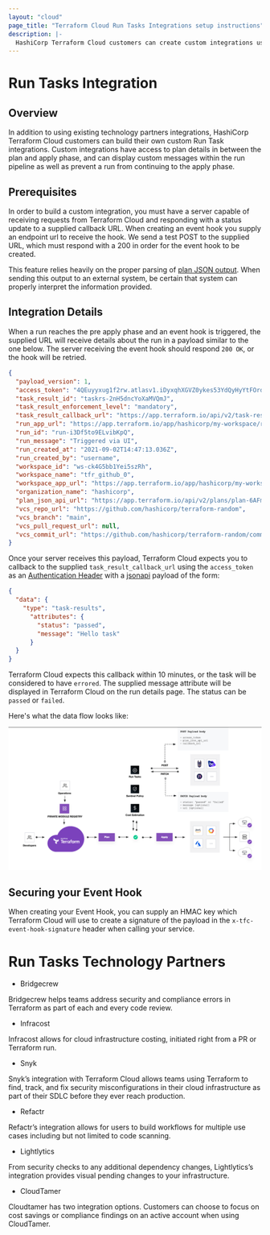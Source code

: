 ```yaml
---
layout: "cloud"
page_title: "Terraform Cloud Run Tasks Integrations setup instructions"
description: |-
  HashiCorp Terraform Cloud customers can create custom integrations using Run Tasks
---
```


# Run Tasks Integration

## Overview

In addition to using existing technology partners integrations, HashiCorp Terraform Cloud customers can build their own custom Run Task integrations. Custom integrations have access to plan details in between the plan and apply phase, and can display custom messages within the run pipeline as well as prevent a run from continuing to the apply phase.

## Prerequisites

In order to build a custom integration, you must have a server capable of receiving requests from Terraform Cloud and responding with a status update to a supplied callback URL. When creating an event hook you supply an endpoint url to receive the hook. We send a test POST to the supplied URL, which must respond with a 200 in order for the event hook to be created.

This feature relies heavily on the proper parsing of [plan JSON output](../../../internals/json-format.html). When sending this output to an external system, be certain that system can properly interpret the information provided.

## Integration Details

When a run reaches the pre apply phase and an event hook is triggered, the supplied URL will receive details about the run in a payload similar to the one below. The server receiving the event hook should respond `200 OK`, or the hook will be retried.

```json
{
  "payload_version": 1,
  "access_token": "4QEuyyxug1f2rw.atlasv1.iDyxqhXGVZ0ykes53YdQyHyYtFOrdAWNBxcVUgWvzb64NFHjcquu8gJMEdUwoSLRu4Q",
  "task_result_id": "taskrs-2nH5dncYoXaMVQmJ",
  "task_result_enforcement_level": "mandatory",
  "task_result_callback_url": "https://app.terraform.io/api/v2/task-results/5ea8d46c-2ceb-42cd-83f2-82e54697bddd/callback",
  "run_app_url": "https://app.terraform.io/app/hashicorp/my-workspace/runs/run-i3Df5to9ELvibKpQ",
  "run_id": "run-i3Df5to9ELvibKpQ",
  "run_message": "Triggered via UI",
  "run_created_at": "2021-09-02T14:47:13.036Z",
  "run_created_by": "username",
  "workspace_id": "ws-ck4G5bb1Yei5szRh",
  "workspace_name": "tfr_github_0",
  "workspace_app_url": "https://app.terraform.io/app/hashicorp/my-workspace",
  "organization_name": "hashicorp",
  "plan_json_api_url": "https://app.terraform.io/api/v2/plans/plan-6AFmRJW1PFJ7qbAh/json-output",
  "vcs_repo_url": "https://github.com/hashicorp/terraform-random",
  "vcs_branch": "main",
  "vcs_pull_request_url": null,
  "vcs_commit_url": "https://github.com/hashicorp/terraform-random/commit/7d8fb2a2d601edebdb7a59ad2088a96673637d22"
}
```

Once your server receives this payload, Terraform Cloud expects you to callback to the supplied `task_result_callback_url` using the `access_token` as an [Authentication Header](../../api/index.html#authentication) with a [jsonapi](../../api/index.html#json-api-formatting) payload of the form:

```json
{
  "data": {
    "type": "task-results",
      "attributes": {
        "status": "passed",
        "message": "Hello task"
      }
  }
}
```

Terraform Cloud expects this callback within 10 minutes, or the task will be considered to have `errored`. The supplied message attribute will be displayed in Terraform Cloud on the run details page. The status can be `passed` or `failed`.

Here's what the data flow looks like:

![Screenshot: a diagram of the user and data flow for a Terraform Cloud run task](./images/terraform-cloud-run-tasks-diagram.png)

## Securing your Event Hook

When creating your Event Hook, you can supply an HMAC key which Terraform Cloud will use to create a signature of the payload in the `x-tfc-event-hook-signature` header when calling your service.

# Run Tasks Technology Partners

* Bridgecrew

Bridgecrew helps teams address security and compliance errors in Terraform as part of each and every code review. 

* Infracost

Infracost allows for cloud infrastructure costing, initiated right from a PR or Terraform run.

* Snyk

Snyk’s integration with Terraform Cloud allows teams using Terraform to find, track, and fix security misconfigurations in their cloud infrastructure as part of their SDLC before they ever reach production.

* Refactr

Refactr’s integration allows for users to build workflows for multiple use cases including but not limited to code scanning.

* Lightlytics

From security checks to any additional dependency changes, Lightlytics’s integration provides visual pending changes to your infrastructure.

* CloudTamer

Cloudtamer has two integration options.  Customers can choose to focus on cost savings or compliance findings on an active account when using CloudTamer.
